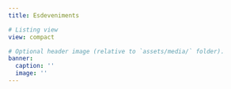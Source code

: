 ```yaml
---
title: Esdeveniments

# Listing view
view: compact

# Optional header image (relative to `assets/media/` folder).
banner:
  caption: ''
  image: ''
---
```

